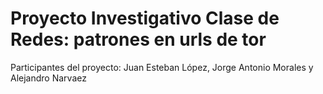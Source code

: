 # Proyecto Investigativo Clase de Redes: patrones en urls de tor

Participantes del proyecto: Juan Esteban López, Jorge Antonio Morales y Alejandro Narvaez
